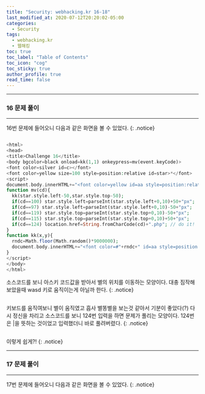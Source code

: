 ```yaml
---
title: "Security: webhacking.kr 16-18"
last_modified_at: 2020-07-12T20:20:02-05:00
categories:
  - Security
tags:
  - webhacking.kr
  - 웹해킹
toc: true 
toc_label: "Table of Contents"
toc_icon: "cog"
toc_sticky: true 
author_profile: true 
read_time: false 
---
```


---
### 16 문제 풀이
---

16번 문제에 들어오니 다음과 같은 화면을 볼 수 있었다. 
{: .notice}

<figure class="align-center">
  <img src="{{ site.url }}{{ site.baseurl }}/assets/images/WebHacking.kr/문제16/16-1.JPG" alt="">
  <figcaption> </figcaption>
</figure>

```php
<html>
<head>
<title>Challenge 16</title>
<body bgcolor=black onload=kk(1,1) onkeypress=mv(event.keyCode)>
<font color=silver id=c></font>
<font color=yellow size=100 style=position:relative id=star>*</font>
<script> 
document.body.innerHTML+="<font color=yellow id=aa style=position:relative;left:0;top:0>*</font>";
function mv(cd){
  kk(star.style.left-50,star.style.top-50);
  if(cd==100) star.style.left=parseInt(star.style.left+0,10)+50+"px";
  if(cd==97) star.style.left=parseInt(star.style.left+0,10)-50+"px";
  if(cd==119) star.style.top=parseInt(star.style.top+0,10)-50+"px";
  if(cd==115) star.style.top=parseInt(star.style.top+0,10)+50+"px";
  if(cd==124) location.href=String.fromCharCode(cd)+".php"; // do it!
}
function kk(x,y){
  rndc=Math.floor(Math.random()*9000000);
  document.body.innerHTML+="<font color=#"+rndc+" id=aa style=position:relative;left:"+x+";top:"+y+" onmouseover=this.innerHTML=''>*</font>";
}
</script>
</body>
</html>
```
소스코드를 보니 아스키 코드값을 받아서 별의 위치를 이동하는 모양이다. 대충 짐작해보았을때 wasd 키로 움직이는게 아닐까 한다.
{: .notice}

<figure class="align-center">
  <img src="{{ site.url }}{{ site.baseurl }}/assets/images/WebHacking.kr/문제16/16-2.JPG" alt="">
  <figcaption> </figcaption>
</figure>

키보드를 움직여보니 별이 움직였고 흡사 별똥별을 보는것 같아서 기분이 좋았다(?) 다시 정신을 차리고 소스코드를 보니
124번 입력을 하면 문제가 풀리는 모양이다. 124번은 |을 뜻하는 것이었고 입력했더니 바로 풀려버렸다.
{: .notice}

<figure class="align-center">
  <img src="{{ site.url }}{{ site.baseurl }}/assets/images/WebHacking.kr/문제16/16-3.JPG" alt="">
  <figcaption> </figcaption>
</figure>

이렇게 쉽게?!
{: .notice}

---
### 17 문제 풀이
---

17번 문제에 들어오니 다음과 같은 화면을 볼 수 있었다. 
{: .notice}

<figure class="align-center">
  <img src="{{ site.url }}{{ site.baseurl }}/assets/images/WebHacking.kr/문제17/17-1.JPG" alt="">
  <figcaption> </figcaption>
</figure>





















